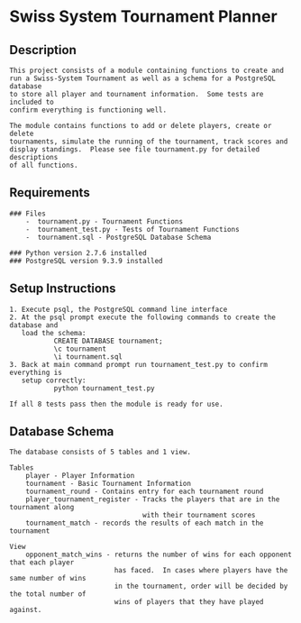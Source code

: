 Swiss System Tournament Planner
===============================

Description
-----------
 	
	This project consists of a module containing functions to create and
    run a Swiss-System Tournament as well as a schema for a PostgreSQL database
    to store all player and tournament information.  Some tests are included to
    confirm everything is functioning well.
    
    The module contains functions to add or delete players, create or delete 
    tournaments, simulate the running of the tournament, track scores and
    display standings.  Please see file tournament.py for detailed descriptions
    of all functions.    
    
Requirements
------------	
	### Files
		-  tournament.py - Tournament Functions
		-  tournament_test.py - Tests of Tournament Functions
		-  tournament.sql - PostgreSQL Database Schema
	
	### Python version 2.7.6 installed
    ### PostgreSQL version 9.3.9 installed
	
Setup Instructions
------------------
	1. Execute psql, the PostgreSQL command line interface
    2. At the psql prompt execute the following commands to create the database and 
       load the schema:
               CREATE DATABASE tournament;
               \c tournament
               \i tournament.sql
    3. Back at main command prompt run tournament_test.py to confirm everything is 
       setup correctly:
               python tournament_test.py
    
    If all 8 tests pass then the module is ready for use.
        
Database Schema
---------------
    The database consists of 5 tables and 1 view.
    
    Tables
        player - Player Information
        tournament - Basic Tournament Information
        tournament_round - Contains entry for each tournament round
        player_tournament_register - Tracks the players that are in the tournament along
                                     with their tournament scores
        tournament_match - records the results of each match in the tournament 
               
	View
        opponent_match_wins - returns the number of wins for each opponent that each player
                              has faced.  In cases where players have the same number of wins
                              in the tournament, order will be decided by the total number of
                              wins of players that they have played against.                              
	